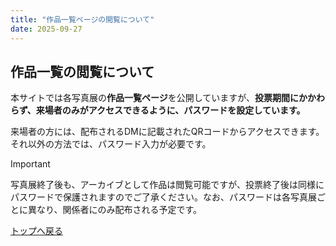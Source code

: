 ```yaml
---
title: "作品一覧ページの閲覧について"
date: 2025-09-27
---
```


## 作品一覧の閲覧について

本サイトでは各写真展の**作品一覧ページ**を公開していますが、**投票期間にかかわらず、来場者のみがアクセスできるように、パスワードを設定しています。**

来場者の方には、配布されるDMに記載されたQRコードからアクセスできます。それ以外の方法では、パスワード入力が必要です。

> [!IMPORTANT]
> 写真展終了後も、アーカイブとして作品は閲覧可能ですが、投票終了後は同様にパスワードで保護されますのでご了承ください。なお、パスワードは各写真展ごとに異なり、関係者にのみ配布される予定です。

[トップへ戻る](../../../)
